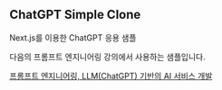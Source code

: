 ## ChatGPT Simple Clone

Next.js를 이용한 ChatGPT 응용 샘플

다음의 프롬프트 엔지니어링 강의에서 사용하는 샘플입니다.

[프롬프트 엔지니어링, LLM(ChatGPT) 기반의 AI 서비스 개발](https://fastcampus.co.kr/data_red_golbin)
